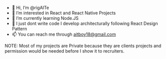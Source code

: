- 👋 Hi, I’m @rigAITe
- 👀 I’m interested in React and React Native Projects
- 🌱 I’m currently learning Node.JS
- 💞️ I just dont write code I develop architecturally following React Design Pattern
- 📫 You can reach me through aitboy18@gmail.com 

NOTE: Most of my projects are Private because they are clients projects and permission would be needed before I show it to recruiters.
<!---
rigAITe/rigAITe is a ✨ special ✨ repository because its `README.md` (this file) appears on your GitHub profile.
You can click the Preview link to take a look at your changes.
--->
